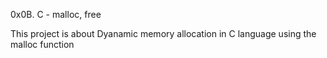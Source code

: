 0x0B. C - malloc, free

This project is about Dyanamic memory allocation in C language using the malloc function
